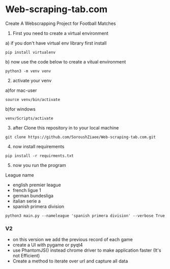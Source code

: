 # Web-scraping-tab.com
Create A Webscrapping Project for Football Matches

1. First you need to create a virtual environment 


  a) if you don't have virtual env library first install
  ```
  pip install virtualenv
  ```
  b) now use the code below to create a vitual environment
  ```
  python3 -m venv venv
  ```
2. activate your venv


  a)for mac-user 
  ```
  source venv/bin/activate
  ```
  b)for windows
  ```
  venv/Scripts/activate
  ```
  
3. after Clone this repository in to your local machine
```
git clone https://github.com/SoroushZiaee/Web-scraping-tab.com.git
```

4. now install requirements
```
pip install -r requirments.txt
```


5. now you run the program

League name
- english premier league
- french ligue 1
- german bundesliga
- italian serie a
- spanish primera division

```
python3 main.py --nameleague 'spanish primera division' --verbose True
```

<h3>
  V2
</h3>

- on this version we add the previous record of each game
- create a UI with pygame or pyqt4
- use PhantomJS() instead chrome driver to make application faster (It's not Efficient)
- Create a method to iterate over url and capture all data










